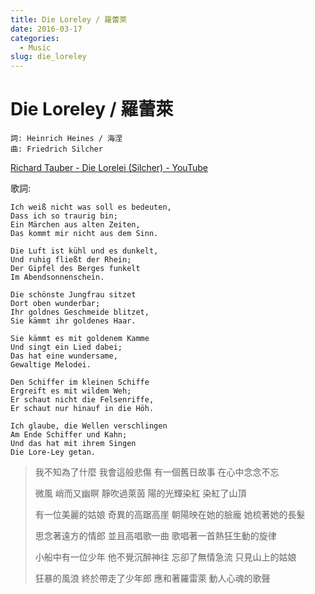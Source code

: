 ```yaml
---
title: Die Loreley / 羅蕾萊
date: 2016-03-17
categories:
  - Music
slug: die_loreley
---
```


# Die Loreley / 羅蕾萊

```
詞: Heinrich Heines / 海涅
曲: Friedrich Silcher
```

[Richard Tauber - Die Lorelei (Silcher) - YouTube](https://www.youtube.com/watch?v=e0_PtHwbCiY)

歌詞:

    Ich weiß nicht was soll es bedeuten,
    Dass ich so traurig bin;
    Ein Märchen aus alten Zeiten,
    Das kommt mir nicht aus dem Sinn.

    Die Luft ist kühl und es dunkelt,
    Und ruhig fließt der Rhein;
    Der Gipfel des Berges funkelt
    Im Abendsonnenschein.

    Die schönste Jungfrau sitzet
    Dort oben wunderbar;
    Ihr goldnes Geschmeide blitzet,
    Sie kämmt ihr goldenes Haar.

    Sie kämmt es mit goldenem Kamme
    Und singt ein Lied dabei;
    Das hat eine wundersame,
    Gewaltige Melodei.

    Den Schiffer im kleinen Schiffe
    Ergreift es mit wildem Weh;
    Er schaut nicht die Felsenriffe,
    Er schaut nur hinauf in die Höh.

    Ich glaube, die Wellen verschlingen
    Am Ende Schiffer und Kahn;
    Und das hat mit ihrem Singen
    Die Lore-Ley getan.


> 我不知為了什麼 我會這般悲傷 有一個舊日故事 在心中念念不忘
> 
> 微風 峭而又幽瞑 靜吹過萊茵 陽的光輝染紅 染紅了山頂
>
> 有一位美麗的姑娘 奇異的高踞高崖 朝陽映在她的臉龐 她梳著她的長髮
>
> 思念著遠方的情郎 並且高唱歌一曲 歌唱著一首熱狂生動的旋律
>
> 小船中有一位少年 他不覺沉醉神往 忘卻了無情急流 只見山上的姑娘
>
> 狂暴的風浪 終於帶走了少年郎 應和著羅雷萊 動人心魂的歌聲 
